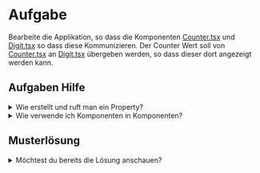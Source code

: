 # Aufgabe

Bearbeite die Applikation, so dass die Komponenten [Counter.tsx](src/Counter.tsx) und [Digit.tsx](src/Digit.tsx) so dass
diese Kommunizieren. Der Counter Wert soll von [Counter.tsx](src/Counter.tsx) an [Digit.tsx](src/Digit.tsx) übergeben
werden, so dass dieser dort angezeigt werden kann.

## Aufgaben Hilfe

<details>
  <summary>Wie erstellt und ruft man ein Property?</summary>

```tsx
export default function NameRenderer(props: { name: string }) {
    // code
}

// Übergeben eines Properties

<><NameRenderer name={"Gabriel"}></NameRenderer></>
```


</details>

<details>
  <summary>Wie verwende ich Komponenten in Komponenten?</summary>

Komponenten können via den Funktionsnamen importiert werden.

```tsx
export function FirstComponent() {
    return <>
        <SecondComponent></SecondComponent>
    </>
}
```

</details>

## Musterlösung

<details>
  <summary>Möchtest du bereits die Lösung anschauen?</summary>

[index.tsx](src/index.tsx)

```tsx
import React from 'react';
import {createRoot} from 'react-dom/client';
import {Counter} from "./Counter";


const root = createRoot(document.getElementById('app')!);
root.render(<>
    <Counter></Counter>
</>);
```

[Counter.tsx](src/Counter.tsx)

```tsx
import React, {useState} from "react";
import Digit from "./Digit";

export function Counter() {
    const [counter, setCounter] = useState(0)
    return <div className="d-flex flex-column align-items-center">
        <Digit value={counter}></Digit>
        <div>
            <button className="btn m-1" onClick={add}>+</button>
            <button className="btn m-1" onClick={subtract}>-</button>
        </div>
    </div>

    function add() {
        setCounter(counter + 1)
    }

    function subtract() {
        setCounter(counter - 1)
    }
}
```

[Digit.tsx](src/Digit.tsx)

```tsx
import React, {useState} from "react";
import figlet from "figlet";
// @ts-ignore
import standard from "figlet/importable-fonts/Standard.js";

interface DigitProps {
    value: number
}

export default function Digit({value}: DigitProps) {
    figlet.parseFont("Standard", standard);
    const [asciiArt, setAsciiArt] = useState("")

    convertNumber(value).then(setAsciiArt)

    return <pre>
        {asciiArt}
    </pre>


}

function convertNumber(number: number): Promise<string> {
    return new Promise((resolve, reject) => {
            figlet.text(number.toString(), {font: "Standard"}, (err, result) => {
                if (!err && result) {
                    resolve(result)
                } else {
                    reject()
                }
            })
        }
    )
}
```

</details>
